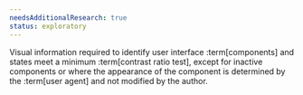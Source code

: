 ```yaml
---
needsAdditionalResearch: true
status: exploratory
---
```


Visual information required to identify user interface :term[components] and states meet a minimum :term[contrast ratio test], except for inactive components or where the appearance of the component is determined by the :term[user agent] and not modified by the author.
